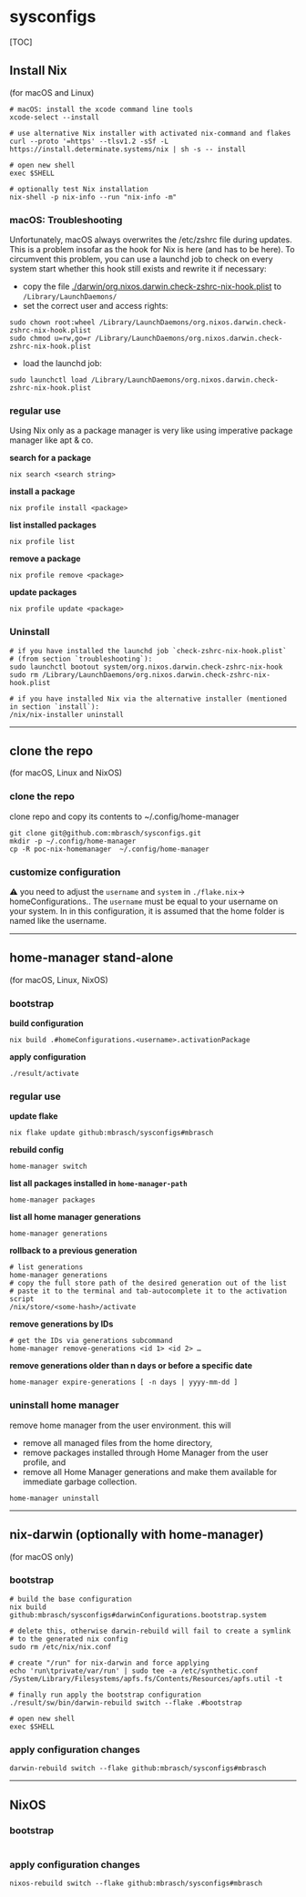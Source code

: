 # sysconfigs

[TOC]

## Install Nix

(for macOS and Linux)

```shell
# macOS: install the xcode command line tools
xcode-select --install

# use alternative Nix installer with activated nix-command and flakes
curl --proto '=https' --tlsv1.2 -sSf -L https://install.determinate.systems/nix | sh -s -- install

# open new shell
exec $SHELL

# optionally test Nix installation
nix-shell -p nix-info --run "nix-info -m"
```

### macOS: Troubleshooting

Unfortunately, macOS always overwrites the /etc/zshrc file during updates. This is a problem insofar as the hook for Nix is here (and has to be here). To circumvent this problem, you can use a launchd job to check on every system start whether this hook still exists and rewrite it if necessary:

- copy the file [./darwin/org.nixos.darwin.check-zshrc-nix-hook.plist](./darwin/org.nixos.darwin.check-zshrc-nix-hook.plist) to `/Library/LaunchDaemons/`
- set the correct user and access rights:

```shell
sudo chown root:wheel /Library/LaunchDaemons/org.nixos.darwin.check-zshrc-nix-hook.plist
sudo chmod u=rw,go=r /Library/LaunchDaemons/org.nixos.darwin.check-zshrc-nix-hook.plist
```

- load the launchd job:

```shell
sudo launchctl load /Library/LaunchDaemons/org.nixos.darwin.check-zshrc-nix-hook.plist
```

### regular use

Using Nix only as a package manager is very like using imperative package manager like apt & co.

**search for a package**

```shell
nix search <search string>
```

**install a package**

```shell
nix profile install <package>
```

**list installed packages**

```shell
nix profile list
```

**remove a package**

```shell
nix profile remove <package>
```

**update packages**

```shell
nix profile update <package>
```

### Uninstall

```shell
# if you have installed the launchd job `check-zshrc-nix-hook.plist`
# (from section `troubleshooting`):
sudo launchctl bootout system/org.nixos.darwin.check-zshrc-nix-hook
sudo rm /Library/LaunchDaemons/org.nixos.darwin.check-zshrc-nix-hook.plist

# if you have installed Nix via the alternative installer (mentioned in section `install`):
/nix/nix-installer uninstall
```



---

## clone the repo

(for macOS, Linux and NixOS)

### clone the repo

clone repo and copy its contents to ~/.config/home-manager

```shell
git clone git@github.com:mbrasch/sysconfigs.git
mkdir -p ~/.config/home-manager
cp -R poc-nix-homemanager  ~/.config/home-manager
```

### customize configuration

 :warning: you need to adjust the `username` and `system` in `./flake.nix`-> homeConfigurations.<username>. The `username` must be equal to your username on your system. In in this configuration, it is assumed that the home folder is named like the username. 



---

## home-manager stand-alone

(for macOS, Linux, NixOS)

### bootstrap

**build configuration**

```shell
nix build .#homeConfigurations.<username>.activationPackage
```

**apply configuration**

```shell
./result/activate
```

### regular use

**update flake**

```shell
nix flake update github:mbrasch/sysconfigs#mbrasch
```

**rebuild config**

```shell
home-manager switch
```

**list all packages installed in `home-manager-path`**

```shell
home-manager packages
```

**list all home manager generations**

```shell
home-manager generations
```

**rollback to a previous generation**

```shell
# list generations
home-manager generations
# copy the full store path of the desired generation out of the list
# paste it to the terminal and tab-autocomplete it to the activation script
/nix/store/<some-hash>/activate
```

**remove generations by IDs**

```shell
# get the IDs via generations subcommand
home-manager remove-generations <id 1> <id 2> …
```

**remove generations older than n days or before a specific date**

```shell
home-manager expire-generations [ -n days | yyyy-mm-dd ]
```

### uninstall home manager

remove home manager from the user environment. this will

- remove all managed files from the home directory,         
- remove packages installed through Home Manager from the user profile, and         
- remove all Home Manager generations and make them available for immediate garbage collection.         

```shell
home-manager uninstall
```



---

## nix-darwin (optionally with home-manager)

(for macOS only)

### bootstrap

```shell
# build the base configuration
nix build github:mbrasch/sysconfigs#darwinConfigurations.bootstrap.system

# delete this, otherwise darwin-rebuild will fail to create a symlink
# to the generated nix config
sudo rm /etc/nix/nix.conf

# create "/run" for nix-darwin and force applying
echo 'run\tprivate/var/run' | sudo tee -a /etc/synthetic.conf
/System/Library/Filesystems/apfs.fs/Contents/Resources/apfs.util -t

# finally run apply the bootstrap configuration
./result/sw/bin/darwin-rebuild switch --flake .#bootstrap

# open new shell
exec $SHELL
```

### apply configuration changes

```shell
darwin-rebuild switch --flake github:mbrasch/sysconfigs#mbrasch
```



---

## NixOS

### bootstrap

```shell

```

### apply configuration changes

```shell
nixos-rebuild switch --flake github:mbrasch/sysconfigs#mbrasch
```


